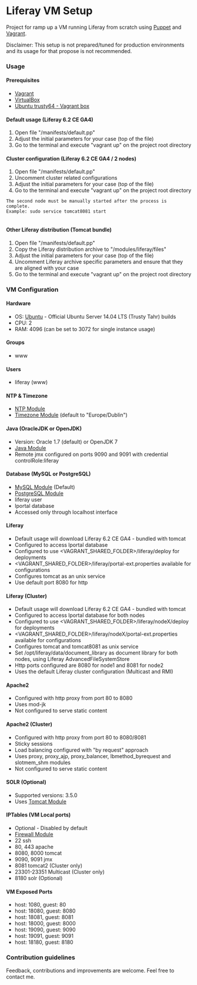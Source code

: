 # Liferay VM Setup #

Project for ramp up a VM running Liferay from scratch using [Puppet](https://puppetlabs.com/) and [Vagrant](https://www.vagrantup.com/).

Disclaimer: This setup is not prepared/tuned for production environments and its usage for that propose is not recommended. 

### Usage ###

#### Prerequisites ####

* [Vagrant](http://docs.vagrantup.com/v2/getting-started/index.html) 
* [VirtualBox](https://www.virtualbox.org/)
* [Ubuntu trusty64 - Vagrant box](https://atlas.hashicorp.com/ubuntu/boxes/trusty64)

#### Default usage (Liferay 6.2 CE GA4) ####

1. Open file "/manifests/default.pp"
2. Adjust the initial parameters for your case (top of the file)
3. Go to the terminal and execute "vagrant up" on the project root directory

#### Cluster configuration (Liferay 6.2 CE GA4 / 2 nodes) ####

1. Open file "/manifests/default.pp"
2. Uncomment cluster related configurations
3. Adjust the initial parameters for your case (top of the file)
4. Go to the terminal and execute "vagrant up" on the project root directory

```
The second node must be manually started after the process is complete.
Example: sudo service tomcat8081 start


```

#### Other Liferay distribution (Tomcat bundle) ####

1. Open file "/manifests/default.pp"
2. Copy the Liferay distribution archive to "/modules/liferay/files" 
3. Adjust the initial parameters for your case (top of the file)
4. Uncomment Liferay archive specific parameters and ensure that they are aligned with your case
5. Go to the terminal and execute "vagrant up" on the project root directory

### VM Configuration ###

#### Hardware ####

* OS: [Ubuntu](https://atlas.hashicorp.com/ubuntu/boxes/trusty64) - Official Ubuntu Server 14.04 LTS (Trusty Tahr) builds
* CPU: 2
* RAM: 4096 (can be set to 3072 for single instance usage)

#### Groups #####

* www

#### Users #####

* liferay (www)

#### NTP & Timezone #####

* [NTP Module](https://forge.puppetlabs.com/puppetlabs/ntp)
* [Timezone Module](https://forge.puppetlabs.com/saz/timezone) (default to "Europe/Dublin")

#### Java (OracleJDK or OpenJDK) #####

* Version: Oracle 1.7 (default) or OpenJDK 7
* [Java Module](https://forge.puppetlabs.com/puppetlabs/java)
* Remote jmx configured on ports 9090 and 9091 with credential controlRole:liferay

#### Database (MySQL or PostgreSQL) #####

* [MySQL Module](https://forge.puppetlabs.com/puppetlabs/mysql) (Default)
* [PostgreSQL Module](https://forge.puppetlabs.com/puppetlabs/postgresql)
* liferay user
* lportal database
* Accessed only through localhost interface

#### Liferay #####

* Default usage will download Liferay 6.2 CE GA4 - bundled with tomcat
* Configured to access lportal database
* Configured to use <VAGRANT_SHARED_FOLDER>/liferay/deploy for deployments
* <VAGRANT_SHARED_FOLDER>/liferay/portal-ext.properties available for configurations 
* Configures tomcat as an unix service
* Use default port 8080 for http

#### Liferay (Cluster) #####

* Default usage will download Liferay 6.2 CE GA4 - bundled with tomcat
* Configured to access lportal database for both nodes
* Configured to use <VAGRANT_SHARED_FOLDER>/liferay/nodeX/deploy for deployments
* <VAGRANT_SHARED_FOLDER>/liferay/nodeX/portal-ext.properties available for configurations 
* Configures tomcat and tomcat8081 as unix service
* Set /opt/liferay/data/document_library as document library for both nodes, using Liferay AdvancedFileSystemStore
* Http ports configured are 8080 for node1 and 8081 for node2
* Uses the default Liferay cluster configuration (Multicast and RMI)

#### Apache2 #####

* Configured with http proxy from port 80 to 8080
* Uses mod-jk
* Not configured to serve static content

#### Apache2 (Cluster) #####

* Configured with http proxy from port 80 to 8080/8081
* Sticky sessions
* Load balancing configured with "by request" approach
* Uses proxy, proxy_ajp, proxy_balancer, lbmethod_byrequest and slotmem_shm modules
* Not configured to serve static content

#### SOLR (Optional) #####

* Supported versions: 3.5.0
* Uses [Tomcat Module](https://forge.puppetlabs.com/puppetlabs/tomcat)

#### IPTables (VM Local ports) #####

* Optional - Disabled by default
* [Firewall Module](https://forge.puppetlabs.com/puppetlabs/firewall)
* 22 ssh
* 80, 443 apache
* 8080, 8000 tomcat
* 9090, 9091 jmx
* 8081 tomcat2 (Cluster only)
* 23301-23351 Multicast (Cluster only)
* 8180 solr (Optional)

#### VM Exposed Ports #####

* host: 1080, guest: 80
* host: 18080, guest: 8080
* host: 18081, guest: 8081
* host: 18000, guest: 8000
* host: 19090, guest: 9090
* host: 19091, guest: 9091
* host: 18180, guest: 8180

### Contribution guidelines ###

Feedback, contributions and improvements are welcome. Feel free to contact me.